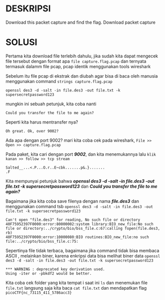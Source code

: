 # DESKRIPSI

Download this packet capture and find the flag.
Download packet capture

# SOLUSI

Pertama kita download file terlebih dahulu, jika sudah kita dapat mengecek file tersebut dengan format apa ```file capture.flag.pcap``` dan ternyata termasuk dalamm file pcap, pcap identik menggunakan tools wireshark

Sebelum itu file pcap di ekstrak dan diubah agar bisa di baca oleh manusia menggunakan command ```strings capture.flag.pcap```
```
openssl des3 -d -salt -in file.des3 -out file.txt -k supersecretpassword123
```
mungkin ini sebuah petunjuk, kita coba nanti
```
Could you transfer the file to me again?
```
Seperti kita harus mentransfer nya?
```
Oh great. Ok, over 9002?
```
Ada apa dengan port 9002? mari kita coba cek pada wireshark, ```File >> Open >> capture.flag.pcap```

Pada paket, kita cari dengan port ___9002___, dan kita menemukannya lalu ```klik kanan >> follow >> tcp stream```
```
Salted__...<.P...O.r..E~cbk.......p&.}.......
.F
```
Kita mempunyai petunjuk bahwa ___openssl des3 -d -salt -in file.des3 -out file.txt -k supersecretpassword123___ dan ___Could you transfer the file to me again?___ 

Bagaimana jika kita coba save filenya dengan nama ___file.des3___ dan menggunakan command tsb ```openssl des3 -d -salt -in file.des3 -out file.txt -k supersecretpassword123```
```
Can't open "file.des3" for reading, No such file or directory
40F75952397F0000:error:80000002:system library:BIO_new_file:No such file or directory:../crypto/bio/bss_file.c:67:calling fopen(file.des3, rb)
40F75952397F0000:error:10000080:BIO routines:BIO_new_file:no such file:../crypto/bio/bss_file.c:75:
```
Sepertinya file tidak terbaca, bagaimana jika command tidak bisa membaca ASCII , melainkan biner, karena enkripsi data bisa melihat biner data
```openssl des3 -d -salt -in file.des3 -out file.txt -k supersecretpassword123```
```
*** WARNING : deprecated key derivation used.
Using -iter or -pbkdf2 would be better.
```
Kita coba cek folder yang kita tempat i saat ini ```ls``` dan menemukan file ```file.txt``` langsung saja kita baca ```cat file.txt``` dan mendapatkan flag ```picoCTF{nc_73115_411_5786acc3}```
